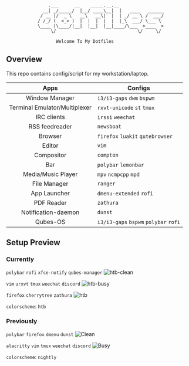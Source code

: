```
			    .___      __    _____.__.__                 
			  __| _/_____/  |__/ ____\__|  |   ____   ______
			 / __ |/  _ \   __\   __\|  |  | _/ __ \ /  ___/
			/ /_/ (  <_> )  |  |  |  |  |  |_\  ___/ \___ \ 
			\____ |\____/|__|  |__|  |__|____/\___  >____  >
			     \/                               \/     \/ 

				   Welcome To My Dotfiles

```

Overview
--------

This repo contains config/script for my workstation/laptop.

|**Apps**   | **Configs**  |
|:-:|---|
| Window Manager  | `i3/i3-gaps` `dwm` `bspwm` |
| Terminal Emulator/Multiplexer  | `rxvt-unicode` `st` `tmux` |
| IRC clients  | `irssi` `weechat` |
| RSS feedreader  | `newsboat` |
| Browser  | `firefox` `luakit` `qutebrowser` |
| Editor  |  `vim` |
| Compositor  | `compton` |
| Bar  | `polybar` `lemonbar` |
| Media/Music Player  | `mpv` `ncmpcpp` `mpd` |
| File Manager  | `ranger` |
| App Launcher  | `dmenu-extended` `rofi` |
| PDF Reader  | `zathura` |
| Notification-daemon  | `dunst` |
| Qubes-OS |`i3/i3-gaps` `bspwm` `polybar` `rofi` |

Setup Preview
-------------

### Currently
`polybar` `rofi` `xfce-notify` `qubes-manager`
![htb-clean](https://imgur.com/vaHKBtK.png)

`vim` `urxvt` `tmux` `weechat` `discord`
![htb-busy](https://imgur.com/ihNo4xG.png)

`firefox` `cherrytree` `zathura` 
![htb](https://imgur.com/o8mCoGR.png)

`colorscheme`: `htb`

### Previously

`polybar` `firefox` `dmenu` `dunst`
![Clean](https://imgur.com/1jsY6Io.png)

`alacritty` `vim` `tmux` `weechat` `discord`
![Busy](https://imgur.com/Q7PRxjZ.png)

`colorscheme`: `nightly`
